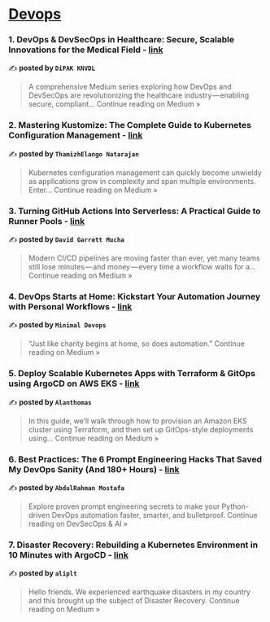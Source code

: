 
<h1><a href=https://medium.com/tag/devops/recommended target="_blank" rel="noopener noreferrer">Devops</a></h1>
<h3>1.  DevOps & DevSecOps in Healthcare: Secure, Scalable Innovations for the Medical Field - <a href="https://medium.com/@kdeepak99/devops-devsecops-in-healthcare-secure-scalable-innovations-for-the-medical-field-cb3eaaefee64?source=rss------devops-5" target="_blank" rel="noopener noreferrer">link</a></h3>

✍️ **posted by `DiPAK KNVDL`**

<blockquote>A comprehensive Medium series exploring how DevOps and DevSecOps are revolutionizing the healthcare industry — enabling secure, compliant…
Continue reading on Medium »</blockquote>

<h3>2. Mastering Kustomize: The Complete Guide to Kubernetes Configuration Management - <a href="https://thamizhelango.medium.com/mastering-kustomize-the-complete-guide-to-kubernetes-configuration-management-8234edf2261e?source=rss------devops-5" target="_blank" rel="noopener noreferrer">link</a></h3>

✍️ **posted by `ThamizhElango Natarajan`**

<blockquote>Kubernetes configuration management can quickly become unwieldy as applications grow in complexity and span multiple environments. Enter…
Continue reading on Medium »</blockquote>

<h3>3. Turning GitHub Actions Into Serverless: A Practical Guide to Runner Pools - <a href="https://medium.com/@davidgarrettmucha/turning-github-actions-into-serverless-a-practical-guide-to-runner-pools-31cde9c68560?source=rss------devops-5" target="_blank" rel="noopener noreferrer">link</a></h3>

✍️ **posted by `David Garrett Mucha`**

<blockquote>Modern CI/CD pipelines are moving faster than ever, yet many teams still lose minutes — and money — every time a workflow waits for a…
Continue reading on Medium »</blockquote>

<h3>4. DevOps Starts at Home: Kickstart Your Automation Journey with Personal Workflows - <a href="https://medium.com/@minimaldevops/devops-starts-at-home-kickstart-your-automation-journey-with-personal-workflows-c21ad176f37f?source=rss------devops-5" target="_blank" rel="noopener noreferrer">link</a></h3>

✍️ **posted by `Minimal Devops`**

<blockquote>“Just like charity begins at home, so does automation.”
Continue reading on Medium »</blockquote>

<h3>5. Deploy Scalable Kubernetes Apps with Terraform & GitOps using ArgoCD on AWS EKS - <a href="https://alanthecloudarchitect.medium.com/deploy-scalable-kubernetes-apps-with-terraform-gitops-using-argocd-on-aws-eks-afec5de3c636?source=rss------devops-5" target="_blank" rel="noopener noreferrer">link</a></h3>

✍️ **posted by `Alanthomas`**

<blockquote>In this guide, we’ll walk through how to provision an Amazon EKS cluster using Terraform, and then set up GitOps-style deployments using…
Continue reading on Medium »</blockquote>

<h3>6. Best Practices: The 6 Prompt Engineering Hacks That Saved My DevOps Sanity (And 180+ Hours) - <a href="https://devsecopsai.today/best-practices-the-6-prompt-engineering-hacks-that-saved-my-devops-sanity-and-180-hours-0e3c4ff4ae83?source=rss------devops-5" target="_blank" rel="noopener noreferrer">link</a></h3>

✍️ **posted by `AbdulRahman Mostafa`**

<blockquote>Explore proven prompt engineering secrets to make your Python-driven DevOps automation faster, smarter, and bulletproof.
Continue reading on DevSecOps & AI »</blockquote>

<h3>7. Disaster Recovery: Rebuilding a Kubernetes Environment in 10 Minutes with ArgoCD - <a href="https://medium.com/@alipolatbt/disaster-recovery-rebuilding-a-kubernetes-environment-in-10-minutes-with-argocd-a2ce4727f9f7?source=rss------devops-5" target="_blank" rel="noopener noreferrer">link</a></h3>

✍️ **posted by `aliplt`**

<blockquote>Hello friends. We experienced earthquake disasters in my country and this brought up the subject of Disaster Recovery.
Continue reading on Medium »</blockquote>

